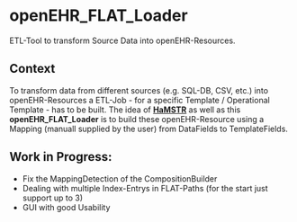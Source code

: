 # openEHR_FLAT_Loader

ETL-Tool to transform Source Data into openEHR-Resources.  

## Context
To transform data from different sources (e.g. SQL-DB, CSV, etc.) into openEHR-Resources a ETL-Job - for a specific Template / Operational Template - has to be built.
The idea of [**HaMSTR**](https://gitlab.plri.de/tute/HAMSTRETLBuilder/-/tree/a58c9f479ab9d5f6ebad10906963949a806ad7c4) as well as this **openEHR_FLAT_Loader** is to build these openEHR-Resource using a Mapping (manuall supplied by the user) from DataFields to TemplateFields.

## 

## Work in Progress:
- Fix the MappingDetection of the CompositionBuilder
- Dealing with multiple Index-Entrys in FLAT-Paths (for the start just support up to 3)
- GUI with good Usability
